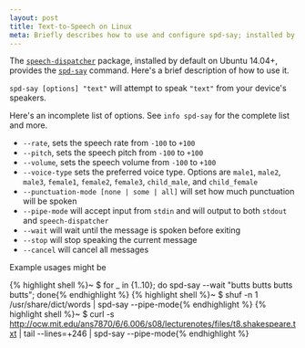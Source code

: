 ```yaml
---
layout: post
title: Text-to-Speech on Linux
meta: Briefly describes how to use and configure spd-say; installed by default on Ubuntu 14.04+
---
```


The [`speech-dispatcher`](http://manpages.ubuntu.com/manpages/xenial/man1/speech-dispatcher.1.html) package, installed by default on Ubuntu 14.04+, provides the [`spd-say`](http://manpages.ubuntu.com/manpages/xenial/man1/spd-say.1.html) command. Here's a brief description of how to use it.

`spd-say [options] "text"` will attempt to speak `"text"` from your device's speakers.

Here's an incomplete list of options. See `info spd-say` for the complete list and more.

* `--rate`, sets the speech rate from `-100` to `+100`
* `--pitch`, sets the speech pitch from `-100` to `+100`
* `--volume`, sets the speech volume from `-100` to `+100`
* `--voice-type` sets the preferred voice type. Options are `male1`, `male2`, `male3`, `female1`, `female2`, `female3`, `child_male`, and `child_female`
* `--punctuation-mode [none | some | all]` will set how much punctuation will be spoken
* `--pipe-mode` will accept input from `stdin` and will output to both `stdout` and `speech-dispatcher`
* `--wait` will wait until the message is spoken before exiting
* `--stop` will stop speaking the current message
* `--cancel` will cancel all messages

Example usages might be

{% highlight shell %}~ $ for _ in {1..10}; do spd-say --wait "butts butts butts butts"; done{% endhighlight %}
{% highlight shell %}~ $ shuf -n 1  /usr/share/dict/words | spd-say --pipe-mode{% endhighlight %}
{% highlight shell %}~ $ curl -s http://ocw.mit.edu/ans7870/6/6.006/s08/lecturenotes/files/t8.shakespeare.txt | tail --lines=+246 | spd-say --pipe-mode{% endhighlight %}
